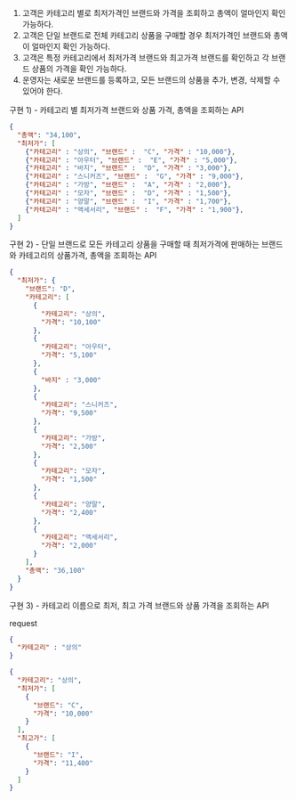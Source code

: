 1. 고객은 카테고리 별로 최저가격인 브랜드와 가격을 조회하고 총액이 얼마인지 확인 가능하다.
2. 고객은 단일 브랜드로 전체 카테고리 상품을 구매할 경우 최저가격인 브랜드와 총액이 얼마인지 확인 가능하다.
3. 고객은 특정 카테고리에서 최저가격 브랜드와 최고가격 브랜드를 확인하고 각 브랜드 상품의 가격을 확인 가능하다.
4. 운영자는 새로운 브랜드를 등록하고, 모든 브랜드의 상품을 추가, 변경, 삭제할 수 있어야 한다.


구현 1) - 카테고리 별 최저가격 브랜드와 상품 가격, 총액을 조회하는 API

```json
{
  "총액": "34,100",
  "최저가": [
    {"카테고리" : "상의", "브랜드" :  "C", "가격" : "10,000"},
    {"카테고리" : "아우터", "브랜드" :  "E", "가격" : "5,000"},
    {"카테고리" : "바지", "브랜드" :  "D", "가격" : "3,000"},
    {"카테고리" : "스니커즈", "브랜드" :  "G", "가격" : "9,000"},
    {"카테고리" : "가방", "브랜드" :  "A", "가격" : "2,000"},
    {"카테고리" : "모자", "브랜드" :  "D", "가격" : "1,500"},
    {"카테고리" : "양말", "브랜드" :  "I", "가격" : "1,700"},
    {"카테고리" : "액세서리", "브랜드" :  "F", "가격" : "1,900"},
  ]
}
```
구현 2) - 단일 브랜드로 모든 카테고리 상품을 구매할 때 최저가격에 판매하는 브랜드와 카테고리의 상품가격, 총액을
조회하는 API

```json
{
  "최저가": {
    "브랜드": "D",
    "카테고리": [
      {
        "카테고리": "상의",
        "가격": "10,100"
      },
      {
        "카테고리": "아우터",
        "가격": "5,100"
      },
      {
        "바지" : "3,000"
      },
      {
        "카테고리": "스니커즈",
        "가격": "9,500"
      },
      {
        "카테고리": "가방",
        "가격": "2,500"
      },
      {
        "카테고리": "모자",
        "가격": "1,500"
      },
      {
        "카테고리": "양말",
        "가격": "2,400"
      },
      {
        "카테고리": "액세서리",
        "가격": "2,000"
      }
    ],
    "총액": "36,100"
  }
}
```

구현 3) - 카테고리 이름으로 최저, 최고 가격 브랜드와 상품 가격을 조회하는 API

request

```json
{
  "카테고리" : "상의"
}
```

```json
{
  "카테고리": "상의",
  "최저가": [
    {
      "브랜드": "C",
      "가격": "10,000"
    }
  ],
  "최고가": [
    {
      "브랜드": "I",
      "가격": "11,400"
    }
  ]
}
```
